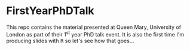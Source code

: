 # FirstYearPhDTalk

This repo contains the material presented at Queen Mary, University of London as part of their 1<sup>st</sup> year PhD talk event. It is also the first time I'm producing slides with <tt>R</tt> so let's see how that goes...
